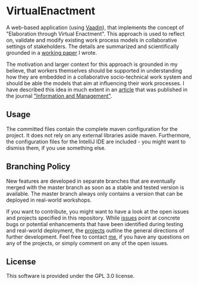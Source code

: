 # VirtualEnactment

A web-based application (using [Vaadin][1]), that implements the concept of "Elaboration through Virtual Enactment". This approach is used to reflect on, validate and modify existing work process models in collaborative settings of stakeholders. The details are summarized and scientifically grounded in a [working paper][2] I wrote. 

The motivation and larger context for this approach is grounded in my believe, that workers themselves should be supported in understanding how they are embedded in a collaborative socio-technical work system and should be able the models that aim at influencing their work processes. I have described this idea in much extent in an [article][3] that was published in the journal ["Information and Management"][4]. 

## Usage

The committed files contain the complete maven configuration for the project. It does not rely on any external libraries aside maven. Furthermore, the configuration files for the IntelliJ IDE are included - you might want to dismiss them, if you use something else.

## Branching Policy

New features are developed in separate branches that are eventually merged with the master branch as soon as a stable and tested version is available. The master branch always only contains a version that can be deployed in real-world workshops.

If you want to contribute, you might want to have a look at the open issues and projects specified in this repository. While [issues][5] point at concrete bugs or potential enhancements that have been identified during testing and real-world deployment, the [projects][6] outline the general directions of further development. Feel free to contact [me][7], if you have any questions on any of the projects, or simply comment on any of the open issues. 

## License

This software is provided under the GPL 3.0 license.

[1]:	http://www.vaadin.com
[2]:	https://zenodo.org/record/207008#.WFQGULGZOb8
[3]:	http://www.oppl.info/files/ArticulationOfWorkProcessModels.pdf
[4]:	http://www.journals.elsevier.com/information-and-management
[5]:	https://github.com/win-ce/VirtualEnactment/issues
[6]:	https://github.com/win-ce/VirtualEnactment/projects
[7]:	https://github.com/oppl